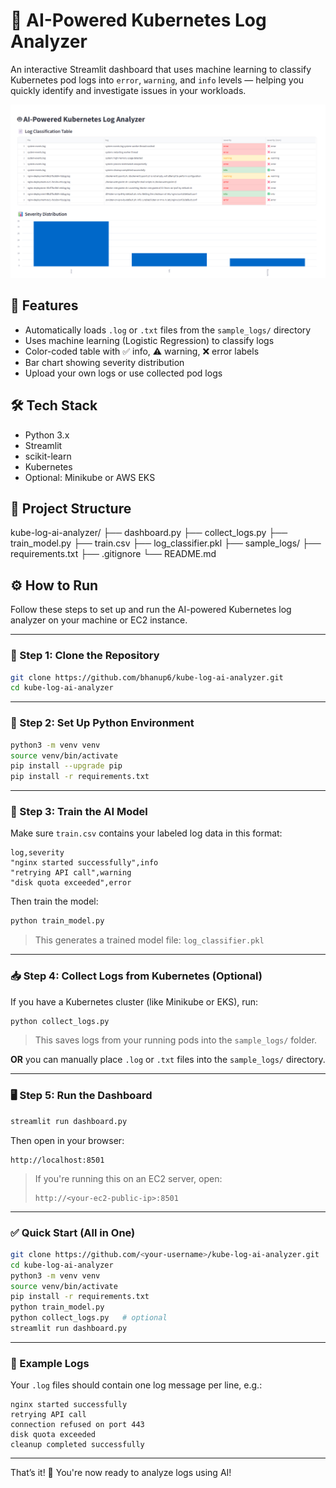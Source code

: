 # 🤖 AI-Powered Kubernetes Log Analyzer

An interactive Streamlit dashboard that uses machine learning to classify Kubernetes pod logs into `error`, `warning`, and `info` levels — helping you quickly identify and investigate issues in your workloads.

![dashboard screenshot](docs/screenshot.png)

## 🚀 Features

- Automatically loads `.log` or `.txt` files from the `sample_logs/` directory
- Uses machine learning (Logistic Regression) to classify logs
- Color-coded table with ✅ info, ⚠️ warning, ❌ error labels
- Bar chart showing severity distribution
- Upload your own logs or use collected pod logs

## 🛠️ Tech Stack

- Python 3.x
- Streamlit
- scikit-learn
- Kubernetes
- Optional: Minikube or AWS EKS

## 📁 Project Structure

kube-log-ai-analyzer/
├── dashboard.py
├── collect_logs.py
├── train_model.py
├── train.csv
├── log_classifier.pkl
├── sample_logs/
├── requirements.txt
├── .gitignore
└── README.md
## ⚙️ How to Run

Follow these steps to set up and run the AI-powered Kubernetes log analyzer on your machine or EC2 instance.

---

### 🧱 Step 1: Clone the Repository

```bash
git clone https://github.com/bhanup6/kube-log-ai-analyzer.git
cd kube-log-ai-analyzer
```

---

### 🐍 Step 2: Set Up Python Environment

```bash
python3 -m venv venv
source venv/bin/activate
pip install --upgrade pip
pip install -r requirements.txt
```

---

### 🧠 Step 3: Train the AI Model

Make sure `train.csv` contains your labeled log data in this format:

```csv
log,severity
"nginx started successfully",info
"retrying API call",warning
"disk quota exceeded",error
```

Then train the model:

```bash
python train_model.py
```

> This generates a trained model file: `log_classifier.pkl`

---

### 📥 Step 4: Collect Logs from Kubernetes (Optional)

If you have a Kubernetes cluster (like Minikube or EKS), run:

```bash
python collect_logs.py
```

> This saves logs from your running pods into the `sample_logs/` folder.

**OR** you can manually place `.log` or `.txt` files into the `sample_logs/` directory.

---

### 🖥️ Step 5: Run the Dashboard

```bash
streamlit run dashboard.py
```

Then open in your browser:

```
http://localhost:8501
```

> If you're running this on an EC2 server, open:
> ```
> http://<your-ec2-public-ip>:8501
> ```

---

### ✅ Quick Start (All in One)

```bash
git clone https://github.com/<your-username>/kube-log-ai-analyzer.git
cd kube-log-ai-analyzer
python3 -m venv venv
source venv/bin/activate
pip install -r requirements.txt
python train_model.py
python collect_logs.py   # optional
streamlit run dashboard.py
```

---

### 🧪 Example Logs

Your `.log` files should contain one log message per line, e.g.:

```log
nginx started successfully
retrying API call
connection refused on port 443
disk quota exceeded
cleanup completed successfully
```

---

That’s it! 🎉 You're now ready to analyze logs using AI!


